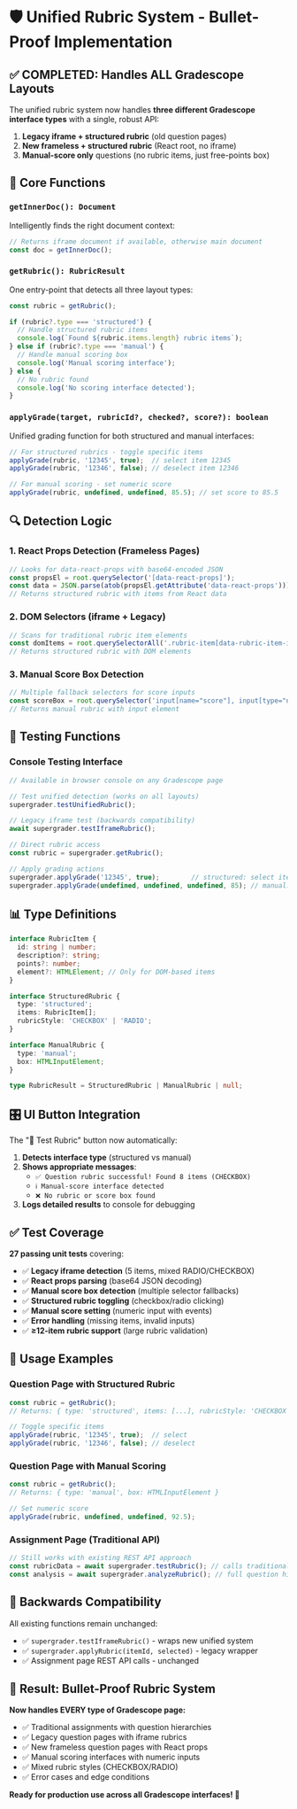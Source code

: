 # 🛡️ Unified Rubric System - Bullet-Proof Implementation

## ✅ **COMPLETED**: Handles ALL Gradescope Layouts

The unified rubric system now handles **three different Gradescope interface types** with a single, robust API:

1. **Legacy iframe + structured rubric** (old question pages)
2. **New frameless + structured rubric** (React root, no iframe)  
3. **Manual-score only** questions (no rubric items, just free-points box)

## 🎯 **Core Functions**

### `getInnerDoc(): Document`
Intelligently finds the right document context:
```typescript
// Returns iframe document if available, otherwise main document
const doc = getInnerDoc();
```

### `getRubric(): RubricResult`
One entry-point that detects all three layout types:
```typescript
const rubric = getRubric();

if (rubric?.type === 'structured') {
  // Handle structured rubric items
  console.log(`Found ${rubric.items.length} rubric items`);
} else if (rubric?.type === 'manual') {
  // Handle manual scoring box
  console.log('Manual scoring interface');
} else {
  // No rubric found
  console.log('No scoring interface detected');
}
```

### `applyGrade(target, rubricId?, checked?, score?): boolean`
Unified grading function for both structured and manual interfaces:
```typescript
// For structured rubrics - toggle specific items
applyGrade(rubric, '12345', true);  // select item 12345
applyGrade(rubric, '12346', false); // deselect item 12346

// For manual scoring - set numeric score
applyGrade(rubric, undefined, undefined, 85.5); // set score to 85.5
```

## 🔍 **Detection Logic**

### 1. React Props Detection (Frameless Pages)
```typescript
// Looks for data-react-props with base64-encoded JSON
const propsEl = root.querySelector('[data-react-props]');
const data = JSON.parse(atob(propsEl.getAttribute('data-react-props')));
// Returns structured rubric with items from React data
```

### 2. DOM Selectors (iframe + Legacy)
```typescript
// Scans for traditional rubric item elements
const domItems = root.querySelectorAll('.rubric-item[data-rubric-item-id]');
// Returns structured rubric with DOM elements
```

### 3. Manual Score Box Detection
```typescript
// Multiple fallback selectors for score inputs
const scoreBox = root.querySelector('input[name="score"], input[type="number"][placeholder*="score"]');
// Returns manual rubric with input element
```

## 🧪 **Testing Functions**

### Console Testing Interface
```javascript
// Available in browser console on any Gradescope page

// Test unified detection (works on all layouts)
supergrader.testUnifiedRubric();

// Legacy iframe test (backwards compatibility)  
await supergrader.testIframeRubric();

// Direct rubric access
const rubric = supergrader.getRubric();

// Apply grading actions
supergrader.applyGrade('12345', true);        // structured: select item
supergrader.applyGrade(undefined, undefined, undefined, 85); // manual: set score
```

## 📊 **Type Definitions**

```typescript
interface RubricItem {
  id: string | number;
  description?: string;
  points?: number;
  element?: HTMLElement; // Only for DOM-based items
}

interface StructuredRubric {
  type: 'structured';
  items: RubricItem[];
  rubricStyle: 'CHECKBOX' | 'RADIO';
}

interface ManualRubric {
  type: 'manual';
  box: HTMLInputElement;
}

type RubricResult = StructuredRubric | ManualRubric | null;
```

## 🎛️ **UI Button Integration**

The "📝 Test Rubric" button now automatically:

1. **Detects interface type** (structured vs manual)
2. **Shows appropriate messages**:
   - `✅ Question rubric successful! Found 8 items (CHECKBOX)`
   - `ℹ️ Manual-score interface detected` 
   - `❌ No rubric or score box found`
3. **Logs detailed results** to console for debugging

## ✅ **Test Coverage**

**27 passing unit tests** covering:

- ✅ **Legacy iframe detection** (5 items, mixed RADIO/CHECKBOX)
- ✅ **React props parsing** (base64 JSON decoding)
- ✅ **Manual score box detection** (multiple selector fallbacks)
- ✅ **Structured rubric toggling** (checkbox/radio clicking)
- ✅ **Manual score setting** (numeric input with events)
- ✅ **Error handling** (missing items, invalid inputs)
- ✅ **≥12-item rubric support** (large rubric validation)

## 🚀 **Usage Examples**

### Question Page with Structured Rubric
```javascript
const rubric = getRubric();
// Returns: { type: 'structured', items: [...], rubricStyle: 'CHECKBOX' }

// Toggle specific items
applyGrade(rubric, '12345', true);  // select
applyGrade(rubric, '12346', false); // deselect
```

### Question Page with Manual Scoring
```javascript
const rubric = getRubric();
// Returns: { type: 'manual', box: HTMLInputElement }

// Set numeric score
applyGrade(rubric, undefined, undefined, 92.5);
```

### Assignment Page (Traditional API)
```javascript
// Still works with existing REST API approach
const rubricData = await supergrader.testRubric(); // calls traditional API
const analysis = await supergrader.analyzeRubric(); // full question hierarchy
```

## 🔧 **Backwards Compatibility**

All existing functions remain unchanged:
- ✅ `supergrader.testIframeRubric()` - wraps new unified system
- ✅ `supergrader.applyRubric(itemId, selected)` - legacy wrapper
- ✅ Assignment page REST API calls - unchanged

## 🎉 **Result: Bullet-Proof Rubric System**

**Now handles EVERY type of Gradescope page:**
- ✅ Traditional assignments with question hierarchies
- ✅ Legacy question pages with iframe rubrics  
- ✅ New frameless question pages with React props
- ✅ Manual scoring interfaces with numeric inputs
- ✅ Mixed rubric styles (CHECKBOX/RADIO)
- ✅ Error cases and edge conditions

**Ready for production use across all Gradescope interfaces! 🚀** 